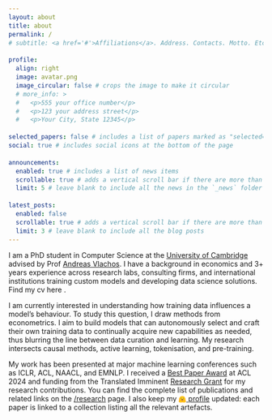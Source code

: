 ```yaml
---
layout: about
title: about
permalink: /
# subtitle: <a href='#'>Affiliations</a>. Address. Contacts. Motto. Etc.

profile:
  align: right
  image: avatar.png
  image_circular: false # crops the image to make it circular
  # more_info: >
  #   <p>555 your office number</p>
  #   <p>123 your address street</p>
  #   <p>Your City, State 12345</p>

selected_papers: false # includes a list of papers marked as "selected={true}"
social: true # includes social icons at the bottom of the page

announcements:
  enabled: true # includes a list of news items
  scrollable: true # adds a vertical scroll bar if there are more than 3 news items
  limit: 5 # leave blank to include all the news in the `_news` folder

latest_posts:
  enabled: false
  scrollable: true # adds a vertical scroll bar if there are more than 3 new posts items
  limit: 3 # leave blank to include all the blog posts
---
```


I am a PhD student in Computer Science at the [University of Cambridge](https://www.cst.cam.ac.uk/) advised by Prof [Andreas Vlachos](https://andreasvlachos.github.io/). 
I have a background in economics and 3+ years experience across research labs, consulting firms, and international institutions training custom models and developing data science solutions. Find my cv here <a href="assets/pdf/pietro_lesci_cv.pdf"><i class="fas fa-file-pdf"></i></a>.

I am currently interested in understanding how training data influences a model’s behaviour.
To study this question, I draw methods from econometrics.
I aim to build models that can autonomously select and craft their own training data to continually acquire new capabilities as needed, thus blurring the line between data curation and learning.
My research intersects causal methods, active learning, tokenisation, and pre-training.
<!-- I am passionate about the science of language models: developing and applying causal methods---drawing from econometrics---to study the effect of training choices on models’ behaviour, including memorisation, shortcut learning, and tokenisation.  -->
<!-- I am currently interested in understanding how training data influences a model's behaviours, memorisation, and generalisation. The overarching goal of my work is to endow (language) models with the capabilities to choose (or craft) their training data autonomously to acquire new capabilities.  -->
<!-- I have a background in econometrics, from which I like drawing methods to study causal effects without interventional studies (e.g., retraining a model).  -->

My work has been presented at major machine learning conferences such as ICLR, ACL, NAACL, and EMNLP. 
I received a [Best Paper Award](https://2024.aclweb.org/program/best_papers/) at ACL 2024 and funding from the Translated Imminent [Research Grant](https://imminent.translated.com/the-5-innovative-projects-awarded-with-imminent-research-grants-2023) for my research contributions. 
You can find the complete list of publications and related links on the [/research](research) page. I also keep my [<img src="assets/img/huggingface_logo-noborder.svg" alt="Hugging Face" style="height: 1em; vertical-align: middle;"> profile](https://huggingface.co/pietrolesci) updated: each paper is linked to a collection listing all the relevant artefacts.






